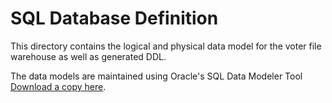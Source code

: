 # SQL Database Definition
This directory contains the logical and physical data model for the voter file warehouse as well as generated DDL.

The data models are maintained using Oracle's SQL Data Modeler Tool [Download a copy here](http://www.oracle.com/technetwork/developer-tools/datamodeler/overview/index.html).

